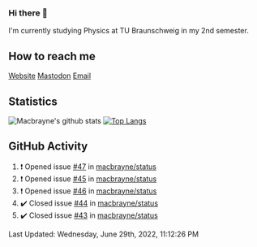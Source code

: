 ### Hi there 👋
I'm currently studying Physics at TU Braunschweig in my 2nd semester.

## How to reach me
[Website](https://macbrayne.de)
[Mastodon](https://norden.social/@florentin)
[Email](mailto:hello@macbrayne.de)

## Statistics
![Macbrayne's github stats](https://github-readme-stats.vercel.app/api?username=macbrayne&count_private=true&show_icons=true&hide_rank=true&custom_title=macbrayne's%20GitHub%20Stats)
[![Top Langs](https://github-readme-stats.vercel.app/api/top-langs/?username=macbrayne&exclude_repo=liftron&layout=compact)](https://github.com/anuraghazra/github-readme-stats)
## GitHub Activity

<!--RECENT_ACTIVITY:start-->
1. ❗️ Opened issue [#47](https://github.com/macbrayne/status/issues/47) in [macbrayne/status](https://github.com/macbrayne/status)
2. ❗️ Opened issue [#45](https://github.com/macbrayne/status/issues/45) in [macbrayne/status](https://github.com/macbrayne/status)
3. ❗️ Opened issue [#46](https://github.com/macbrayne/status/issues/46) in [macbrayne/status](https://github.com/macbrayne/status)
4. ✔️ Closed issue [#44](https://github.com/macbrayne/status/issues/44) in [macbrayne/status](https://github.com/macbrayne/status)
5. ✔️ Closed issue [#43](https://github.com/macbrayne/status/issues/43) in [macbrayne/status](https://github.com/macbrayne/status)
<!--RECENT_ACTIVITY:end-->

<!--RECENT_ACTIVITY:last_update-->
Last Updated: Wednesday, June 29th, 2022, 11:12:26 PM
<!--RECENT_ACTIVITY:last_update_end-->


<!--
**macbrayne/macbrayne** is a ✨ _special_ ✨ repository because its `README.md` (this file) appears on your GitHub profile.

Here are some ideas to get you started:

- 🔭 I’m currently working on ...
- 🌱 I’m currently learning ...
- 👯 I’m looking to collaborate on ...
- 🤔 I’m looking for help with ...
- 💬 Ask me about ...
- 📫 How to reach me: ...
- 😄 Pronouns: ...
- ⚡ Fun fact: ...
-->
